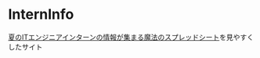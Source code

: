 # InternInfo
[夏のITエンジニアインターンの情報が集まる魔法のスプレッドシート](https://docs.google.com/spreadsheets/d/1O4LqD6tfVisshD4YngjEKwpU1FQCGuD8vZ1qlVX0sBY/edit#gid=0)を見やすくしたサイト